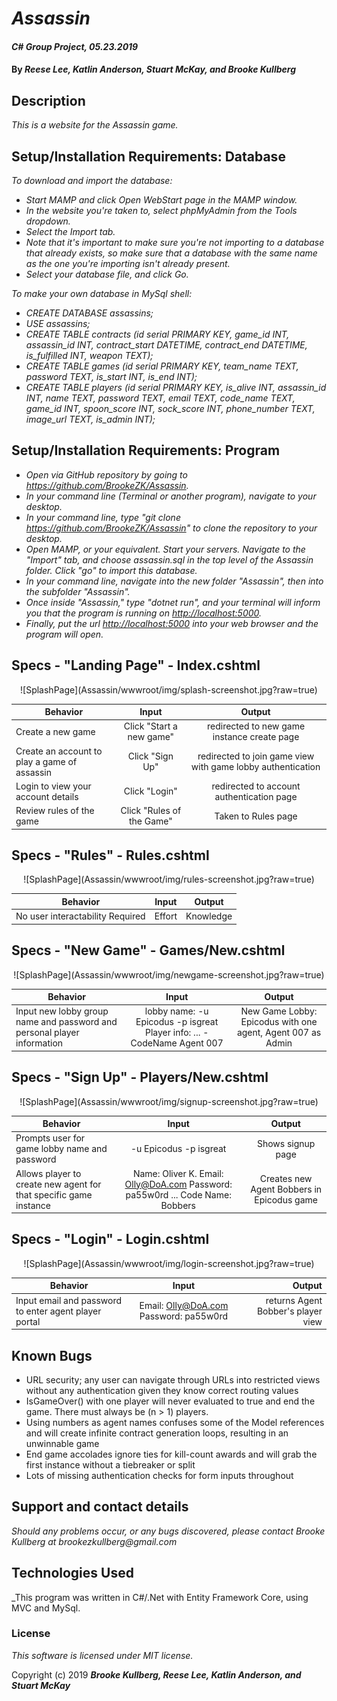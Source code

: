 # _Assassin_

#### _C# Group Project, 05.23.2019_

#### By _Reese Lee, Katlin Anderson, Stuart McKay, and Brooke Kullberg_

## Description
_This is a website for the Assassin game._

## Setup/Installation Requirements: Database

_To download and import the database:_

* _Start MAMP and click Open WebStart page in the MAMP window._
* _In the website you're taken to, select phpMyAdmin from the Tools dropdown._
* _Select the Import tab._
* _Note that it's important to make sure you're not importing to a database that already exists, so make sure that a database with the same name as the one you're importing isn't already present._
* _Select your database file, and click Go._

_To make your own database in MySql shell:_

* _CREATE DATABASE assassins;_
* _USE assassins;_
* _CREATE TABLE contracts (id serial PRIMARY KEY, game_id INT, assassin_id INT, contract_start DATETIME, contract_end DATETIME, is_fulfilled INT, weapon TEXT);_
* _CREATE TABLE games (id serial PRIMARY KEY, team_name TEXT, password TEXT, is_start INT, is_end INT);_
* _CREATE TABLE players (id serial PRIMARY KEY, is_alive INT, assassin_id INT, name TEXT, password TEXT, email TEXT, code_name TEXT, game_id INT, spoon_score INT, sock_score INT, phone_number TEXT, image_url TEXT, is_admin INT);_

## Setup/Installation Requirements: Program

* _Open via GitHub repository by going to <https://github.com/BrookeZK/Assassin>._
* _In your command line (Terminal or another program), navigate to your desktop._
* _In your command line, type "git clone https://github.com/BrookeZK/Assassin" to clone the repository to your desktop._
* _Open MAMP, or your equivalent. Start your servers. Navigate to the "Import" tab, and choose assassin.sql in the top level of the Assassin folder. Click "go" to import this database._
* _In your command line, navigate into the new folder "Assassin", then into the subfolder "Assassin"._
* _Once inside "Assassin," type "dotnet run", and your terminal will inform you that the program is running on <http://localhost:5000>._
* _Finally, put the url <http://localhost:5000> into your web browser and the program will open._


## Specs - "Landing Page" - Index.cshtml

<p  align="center">
  ![SplashPage](Assassin/wwwroot/img/splash-screenshot.jpg?raw=true)
</p>

| Behavior | Input | Output |
| ------------- |:-------------:| :-----:|
| Create a new game | Click "Start a new game" | redirected to new game instance create page |
| Create an account to play a game of assassin | Click "Sign Up" | redirected to join game view with game lobby authentication |
| Login to view your account details | Click "Login" | redirected to account authentication page |
| Review rules of the game | Click "Rules of the Game" | Taken to Rules page |

## Specs - "Rules" - Rules.cshtml

<p  align="center">
  ![SplashPage](Assassin/wwwroot/img/rules-screenshot.jpg?raw=true)
</p>


| Behavior | Input | Output |
| ------------- |:-------------:| :-----:|
| No user interactability Required | Effort | Knowledge |

## Specs - "New Game" - Games/New.cshtml

<p  align="center">
  ![SplashPage](Assassin/wwwroot/img/newgame-screenshot.jpg?raw=true)
</p>

| Behavior | Input | Output |
| ------------- |:-------------:| :-----:|
| Input new lobby group name and password and personal player information |lobby name: -u Epicodus -p isgreat Player info: ... -CodeName Agent 007| New Game Lobby: Epicodus with one agent, Agent 007 as Admin |


## Specs - "Sign Up" - Players/New.cshtml

<p  align="center">
  ![SplashPage](Assassin/wwwroot/img/signup-screenshot.jpg?raw=true)
</p>

| Behavior | Input | Output |
| ------------- |:-------------:| :-----:|
| Prompts user for game lobby name and password| -u Epicodus -p isgreat | Shows signup page |
| Allows player to create new agent for that specific game instance | Name: Oliver K. Email: Olly@DoA.com Password: pa55w0rd ... Code Name: Bobbers | Creates new Agent Bobbers in Epicodus game |

## Specs - "Login" - Login.cshtml

<p  align="center">
  ![SplashPage](Assassin/wwwroot/img/login-screenshot.jpg?raw=true)
</p>

| Behavior | Input | Output |
| ------------- |:-------------:| -----:|
| Input email and password to enter agent player portal | Email: Olly@DoA.com Password: pa55w0rd | returns Agent Bobber's player view |

## Known Bugs

* URL security; any user can navigate through URLs into restricted views without any authentication given they know correct routing values
* IsGameOver() with one player will never evaluated to true and end the game. There must always be (n > 1) players.
* Using numbers as agent names confuses some of the Model references and will create infinite contract generation loops, resulting in an unwinnable game
* End game accolades ignore ties for kill-count awards and will grab the first instance without a tiebreaker or split
* Lots of missing authentication checks for form inputs throughout


## Support and contact details

_Should any problems occur, or any bugs discovered, please contact Brooke Kullberg at brookezkullberg@gmail.com_

## Technologies Used

_This program was written in C#/.Net with Entity Framework Core, using MVC and MySql.

### License

*This software is licensed under MIT license.*

Copyright (c) 2019 **_Brooke Kullberg, Reese Lee, Katlin Anderson, and Stuart McKay_**

